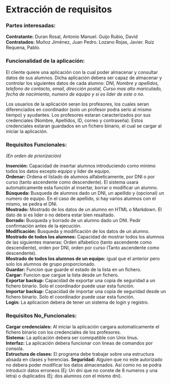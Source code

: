 # Extracción de requisitos


### Partes interesadas:
**Contratante:** Duran Rosal, Antonio Manuel. Guijo Rubio, David                                                    
**Contratados:** Muñoz Jiménez, Juan Pedro. Lozano Rojas, Javier. Ruiz Requena, Pablo.


### Funcionalidad de la aplicación:

El cliente quiere una aplicación con la cual poder almacenar y consultar datos de sus alumnos. Dicha aplicación debera ser capaz de almacenar y controlar los siguientes datos de cada alumno: *DNI, Nombre y apellidos, telefono de contacto, email, dirección postal, Curso mas alto mariculado, fecha de nacimiento, numero de equipo y si es lider de este o no.*

Los usuarios de la aplicación seran los profesores, los cuales seran diferenciados en coordinador (solo un profesor podra serlo al mismo tiempo) y ayudantes. Los profesores estaran caracterizados por sus credenciales (Nombre, Apellidos, ID, correo y contraseña). Estos credenciales estaran guardados en un fichero binario, el cual se cargar al iniciar la aplicación.


### Requisitos Funcionales:
*(En orden de priorización)*

**Inserción:** Capacidad de insertar alumnos introduciendo como minimo todos los datos excepto equipo y lider de equipo.       
**Ordenar:** Ordena el listado de alumnos alfabeticamente, por DNI o por curso (tanto ascendente como descendente). El sistema usara automaticamente esta función al insertar, borrar o modificar un alumno.                                                      
**Búsqueda:** Busqueda de alumnos dado un DNI, un apellido y (opcional) un numero de equipo. En el caso de apellido, si hay varios alumnos con el mismo, se pedira el DNI.                               
**Mostrado:** Mostrado de los datos de un alumno en HTML o Markdown. El dato de si es lider o no debera estar bien resaltado.     
**Borrado:** Busqueda y borrado de un alumno dado un DNI. Pedir confirmación antes de la ejecución.                            
**Modificación:** Busqueda y modificación de los datos de un alumno.                                                             
**Mostrado de todos los alumnos:** Capacidad de mostrar todos los alumnos de las siguientes maneras: Orden alfabetico (tanto ascendente como descendiente), orden por DNI, orden por curso (Tanto ascendente como descendente).                             
**Mostrado de todos los alumnos de un equipo:** igual que el anterior pero solo los alumnos de grupo proporcionado.              
**Guardar:** Funcion que guarde el estado de la lista en un fichero.                            
**Cargar:** Funcion que cargue la lista desde un fichero.                                        
**Exportar backup:** Capacidad de exportar una copia de seguridad a un fichero binario. Solo el coordinador puede usar esta función.                                                                     
**Importar backup:** Capacidad de importar una copia de seguridad desde un fichero binario. Solo el coordinador puede usar esta función.                                                                 
**Login:** La aplicacion debera de tener un sistema de login y registro.                    


### Requisitos No_Funcionales:

**Cargar credenciales:** Al iniciar la aplicación cargara automaticamente el fichero binario con los credenciales de los profesores.                    
**Sistema:** La aplicación debera ser comnpatible con Unix linus.                                                            
**Interfaz:** La aplicación debera funcionar con lineas de comandos por consola.                                                  
**Estructura de clases:** El programa debe trabajar sobre una estructura absada en clases y herencias.
**Seguridad:** Alguien que no este autorizado no debera poder modificar los datos almacenados. Asi como no se podra introducir datos erroneos (Ej: Un dni que no conste de 8 numeros y una letra) o duplicados (Ej: dos alumnos con el mismo dni).                

